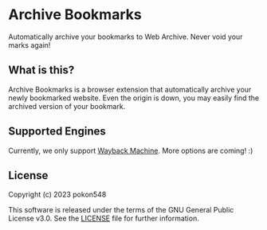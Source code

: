 # Archive Bookmarks

Automatically archive your bookmarks to Web Archive. Never void your marks again!

## What is this?

Archive Bookmarks is a browser extension that automatically archive your newly bookmarked website. Even the origin is down, you may easily find the archived version of your bookmark.

## Supported Engines

Currently, we only support [Wayback Machine](https://web.archive.org/). More options are coming! :)

## License

Copyright (c) 2023 pokon548

This software is released under the terms of the GNU General Public License v3.0. See the [LICENSE](LICENSE) file for further information.
